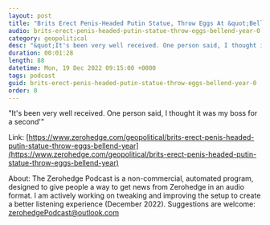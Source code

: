 ```yaml
---
layout: post
title: "Brits Erect Penis-Headed Putin Statue, Throw Eggs At &quot;Bellend Of The Year&quot;"
audio: brits-erect-penis-headed-putin-statue-throw-eggs-bellend-year-0
category: geopolitical
desc: "&quot;It's been very well received. One person said, I thought it was my boss for a second'&quot;"
duration: 00:01:28
length: 88
datetime: Mon, 19 Dec 2022 09:15:00 +0000
tags: podcast
guid: brits-erect-penis-headed-putin-statue-throw-eggs-bellend-year-0
order: 0
---
```

&quot;It's been very well received. One person said, I thought it was my boss for a second'&quot;

Link: [https://www.zerohedge.com/geopolitical/brits-erect-penis-headed-putin-statue-throw-eggs-bellend-year](https://www.zerohedge.com/geopolitical/brits-erect-penis-headed-putin-statue-throw-eggs-bellend-year)

About: The Zerohedge Podcast is a non-commercial, automated program, designed to give people a way to get news from Zerohedge in an audio format.  I am actively working on tweaking and improving the setup to create a better listening experience (December 2022).  Suggestions are welcome: [zerohedgePodcast@outlook.com](mailto:zerohedgePodcast@outlook.com)